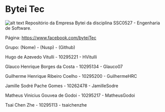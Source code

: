 # Bytei Tec
![alt text](https://github.com/MatheusGodoi/bytei/blob/master/Facebok/CapaBytei.jpg)
Repositório da Empresa Bytei da disciplina SSC0527 - Engenharia de Software.

Página:
https://www.facebook.com/byteiTec

Grupo:
(Nome) - (Nusp) - (Github)

Hugo de Azevedo Vitulli - 10295221 - HVitulli

Glauco Henrique Borges da Costa - 10295134 - Glauco07

Guilherme Henrique Ribeiro Coelho - 10295200 - GuilhermeHRC

Jamille Sodré Pache Gomes - 10262478 - JamilleSodre

Matheus Vinicius Gouvea de Godoi - 10295217 - MatheusGodoi

Tsai Chen Zhe - 10295113 - tsaichenzhe
